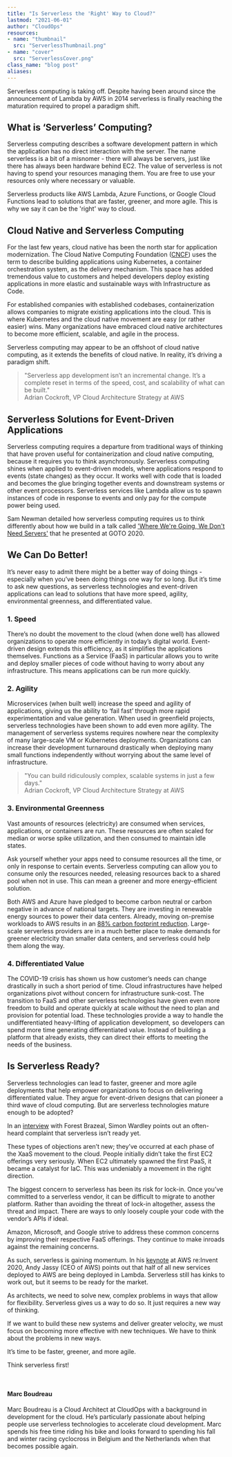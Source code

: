 ```yaml
---
title: "Is Serverless the 'Right' Way to Cloud?"
lastmod: "2021-06-01"
author: "CloudOps"
resources:
- name: "thumbnail"
  src: "ServerlessThumbnail.png"
- name: "cover"
  src: "ServerlessCover.png"
class_name: "blog post"
aliases:
---
```


<p>Serverless computing is taking off. Despite having been around since the announcement of Lambda by AWS in 2014 serverless is finally reaching the maturation required to propel a paradigm shift.</p>

<h2>What is ‘Serverless’ Computing?</h2>

<p>Serverless computing describes a software development pattern in which the application has no direct interaction with the server. The name serverless is a bit of a misnomer - there will always be servers, just like there has always been hardware behind EC2. The value of serverless is not having to spend your resources managing them. You are free to use your resources only where necessary or valuable.</p>

<p>Serverless products like AWS Lambda, Azure Functions, or Google Cloud Functions lead to solutions that are faster, greener, and more agile. This is why we say it can be the 'right' way to cloud.</p>

<h2>Cloud Native and Serverless Computing</h2>

<p>For the last few years, cloud native has been the north star for application modernization. The Cloud Native Computing Foundation (<a href="https://www.cncf.io/">CNCF</a>) uses the term to describe building applications using Kubernetes, a container orchestration system, as the delivery mechanism. This space has added tremendous value to customers and helped developers deploy existing applications in more elastic and sustainable ways with Infrastructure as Code.</p>

<p>For established companies with established codebases, containerization allows companies to migrate existing applications into the cloud. This is where Kubernetes and the cloud native movement are easy (or rather easier) wins. Many organizations have embraced cloud native architectures to become more efficient, scalable, and agile in the process.</p>

<p>Serverless computing may appear to be an offshoot of cloud native computing, as it extends the benefits of cloud native. In reality, it’s driving a paradigm shift.</p>

<blockquote>"Serverless app development isn’t an incremental change. It’s a complete reset in terms of the speed, cost, and scalability of what can be built."
<br> Adrian Cockroft, VP Cloud Architecture Strategy at AWS</blockquote>

<h2>Serverless Solutions for Event-Driven Applications</h2>

<p>Serverless computing requires a departure from traditional ways of thinking that have proven useful for containerization and cloud native computing, because it requires you to think asynchronously. Serverless computing shines when applied to event-driven models, where applications respond to events (state changes) as they occur. It works well with code that is loaded and becomes the glue bringing together events and downstream systems or other event processors. Serverless services like Lambda allow us to spawn instances of code in response to events and only pay for the compute power being used.</p>

<p>Sam Newman detailed how serverless computing requires us to think differently about how we build in a talk called <a href="https://www.youtube.com/watch?v=Mz-b-rQ9wL0&feature=youtu.be">'Where We're Going, We Don't Need Servers'</a> that he presented at GOTO 2020.</p>

<h2>We Can Do Better!</h2>

<p>It’s never easy to admit there might be a better way of doing things - especially when you’ve been doing things one way for so long. But it’s time to ask new questions, as serverless technologies and event-driven applications can lead to solutions that have more speed, agility, environmental greenness, and differentiated value.</p>

<h3>1. Speed</h3>

<p>There’s no doubt the movement to the cloud (when done well) has allowed organizations to operate more efficiently in today’s digital world. Event-driven design extends this efficiency, as it simplifies the applications themselves. Functions as a Service (FaaS) in particular allows you to write and deploy smaller pieces of code without having to worry about any infrastructure. This means applications can be run more quickly.</p>

<h3>2. Agility</h3>

<p>Microservices (when built well) increase the speed and agility of applications, giving us the ability to ‘fail fast’ through more rapid experimentation and value generation. When used in greenfield projects, serverless technologies have been shown to add even more agility. The management of serverless systems requires nowhere near the complexity of many large-scale VM or Kubernetes deployments. Organizations can increase their development turnaround drastically when deploying many small functions independently without worrying about the same level of infrastructure.</p>

<blockquote>"You can build ridiculously complex, scalable systems in just a few days."
<br> Adrian Cockroft, VP Cloud Architecture Strategy at AWS</blockquote>

<h3>3. Environmental Greenness</h3>

<p>Vast amounts of resources (electricity) are consumed when services, applications, or containers are run. These resources are often scaled for median or worse spike utilization, and then consumed to maintain idle states.</p>

<p>Ask yourself whether your apps need to consume resources all the time, or only in response to certain events. Serverless computing can allow you to consume only the resources needed, releasing resources back to a shared pool when not in use. This can mean a greener and more energy-efficient solution.</p>

<p>Both AWS and Azure have pledged to become carbon neutral or carbon negative in advance of national targets. They are investing in renewable energy sources to power their data centers. Already, moving on-premise workloads to AWS results in an <a href="https://www.youtube.com/watch?v=4rLVJFHfK98">88% carbon footprint reduction</a>. Large-scale serverless providers are in a much better place to make demands for greener electricity than smaller data centers, and serverless could help them along the way.</p>

<h3>4. Differentiated Value</h4>

<p>The COVID-19 crisis has shown us how customer’s needs can change drastically in such a short period of time. Cloud infrastructures have helped organizations pivot without concern for infrastructure sunk-cost. The transition to FaaS and other serverless technologies have given even more freedom to build and operate quickly at scale without the need to plan and provision for potential load. These technologies  provide a way to handle the undifferentiated heavy-lifting of application development, so developers can spend more time generating differentiated value. Instead of building a platform that already exists, they can direct their efforts to meeting the needs of the business.</p>

<h2>Is Serverless Ready?</h2>

<p>Serverless technologies can lead to faster, greener and more agile deployments that help empower organizations to focus on delivering differentiated value. They argue for event-driven designs that can pioneer a third wave of cloud computing. But are serverless technologies mature enough to be adopted?</p>

<p>In an <a href="https://acloudguru.com/blog/engineering/simon-wardley-is-a-big-fan-of-containers-despite-what-you-might-think">interview</a> with Forest Brazeal, Simon Wardley points out an often-heard complaint that serverless isn’t ready yet.</p>

<p>These types of objections aren’t new; they’ve occurred at each phase of the XaaS movement to the cloud. People initially didn’t take the first EC2 offerings very seriously. When EC2 ultimately spawned the first PaaS, it became a catalyst for IaC. This was undeniably a movement in the right direction.</p>

<p>The biggest concern to serverless has been its risk for lock-in. Once you’ve committed to a serverless vendor, it can be difficult to migrate to another platform. Rather than avoiding the threat of lock-in altogether, assess the threat and impact. There are ways to only loosely couple your code with the vendor’s APIs if ideal.</p>

<p>Amazon, Microsoft, and Google strive to address these common concerns by improving their respective FaaS offerings. They continue to make inroads against the remaining concerns.</p>

<p>As such, serverless is gaining momentum. In his <a href="https://www.youtube.com/watch?v=xZ3k7Fd6_eU">keynote</a> at AWS re:Invent 2020, Andy Jassy (CEO of AWS) points out that half of all new services deployed to AWS are being deployed in Lambda. Serverless still has kinks to work out, but it seems to be ready for the market.</p>

<p>As architects, we need to solve new, complex problems in ways that allow for flexibility. Serverless gives us a way to do so. It just requires a new way of thinking.</p>

<p>If we want to build these new systems and deliver greater velocity, we must focus on becoming more effective with new techniques. We have to think about the problems in new ways.</p>

<p>It’s time to be faster, greener, and more agile.</p>

<p>Think serverless first!</p>

&nbsp;

<h4>Marc Boudreau</h4>
<p>Marc Boudreau is a Cloud Architect at CloudOps with a background in development for the cloud. He’s particularly passionate about helping people use serverless technologies to accelerate cloud development. Marc spends his free time riding his bike and looks forward to spending his fall and winter racing cyclocross in Belgium and the Netherlands when that becomes possible again.</p>